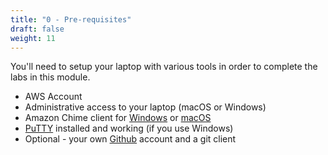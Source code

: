 ```yaml
---
title: "0 - Pre-requisites"
draft: false
weight: 11
---
```


You'll need to setup your laptop with various tools in order to complete the labs in this module.

- AWS Account
- Administrative access to your laptop (macOS or Windows)
- Amazon Chime client for [Windows](https://clients.chime.aws/win/latest) or [macOS](https://clients.chime.aws/mac/latest)
- [PuTTY](https://www.chiark.greenend.org.uk/~sgtatham/putty/latest.html) installed and working (if you use Windows)
- Optional - your own [Github](https://www.github.com) account and a git client

